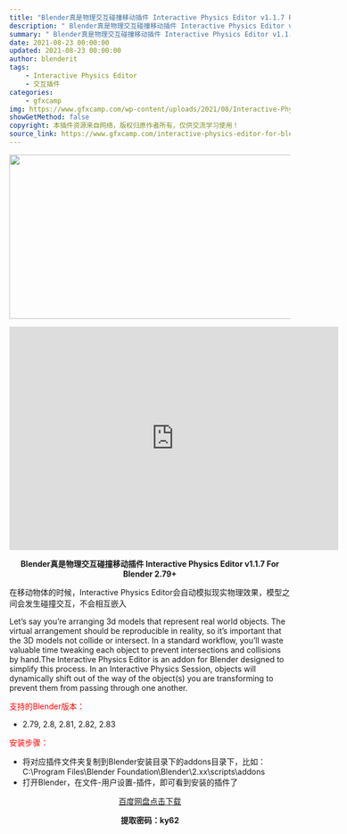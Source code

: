 ```yaml
---
title: "Blender真是物理交互碰撞移动插件 Interactive Physics Editor v1.1.7 For Blender 2.79+"
description: "﻿ Blender真是物理交互碰撞移动插件 Interactive Physics Editor v1.1.7 For Blender 2.79+ 在移动物体的时候，Interactive Physi..."
summary: "﻿ Blender真是物理交互碰撞移动插件 Interactive Physics Editor v1.1.7 For Blender 2.79+ 在移动物体的时候，Interactive Physi..."
date: 2021-08-23 00:00:00
updated: 2021-08-23 00:00:00
author: blenderit
tags: 
    - Interactive Physics Editor
    - 交互插件
categories:
    - gfxcamp
img: https://www.gfxcamp.com/wp-content/uploads/2021/08/Interactive-Physics-Editor-v1.1.7-For-Blender-2.79.jpg
showGetMethod: false
copyright: 本插件资源来自网络，版权归原作者所有，仅供交流学习使用！
source_link: https://www.gfxcamp.com/interactive-physics-editor-for-blender/
---
```

<div><p><img decoding="async" class="aligncenter size-full wp-image-97453" src="https://www.gfxcamp.com/wp-content/uploads/2021/08/Interactive-Physics-Editor-v1.1.7-For-Blender-2.79.jpg" data-src="https://www.gfxcamp.com/wp-content/uploads/2021/08/Interactive-Physics-Editor-v1.1.7-For-Blender-2.79.jpg" alt="" width="590" height="294" data-srcset="https://www.gfxcamp.com/wp-content/uploads/2021/08/Interactive-Physics-Editor-v1.1.7-For-Blender-2.79.jpg 590w, https://www.gfxcamp.com/wp-content/uploads/2021/08/Interactive-Physics-Editor-v1.1.7-For-Blender-2.79-150x75.jpg 150w" data-sizes="(max-width: 590px) 100vw, 590px"></p><p style="text-align: center;"><iframe loading="lazy" src="https://player.youku.com/embed/XNTE5NjU1NTM1Mg==" width="590" height="400" frameborder="0" allowfullscreen="allowfullscreen" data-mce-fragment="1"><span data-mce-type="bookmark" style="display: inline-block; width: 0px; overflow: hidden; line-height: 0;" class="mce_SELRES_start">﻿</span></iframe></p><p style="text-align: center;"><strong>Blender真是物理交互碰撞移动插件 Interactive Physics Editor v1.1.7 For Blender 2.79+</strong></p><p>在移动物体的时候，Interactive Physics Editor会自动模拟现实物理效果，模型之间会发生碰撞交互，不会相互嵌入</p><p>Let’s say you’re arranging 3d models that represent real world objects. The virtual arrangement should be reproducible in reality, so it’s important that the 3D models not collide or intersect. In a standard workflow, you’ll waste valuable time tweaking each object to prevent intersections and collisions by hand.The Interactive Physics Editor is an addon for Blender designed to simplify this process. In an Interactive Physics Session, objects will dynamically shift out of the way of the object(s) you are transforming to prevent them from passing through one another.</p><p style="text-align: left;"><span style="color: #ff0000;">支持的Blender版本：</span></p><ul>
<li style="text-align: left;">2.79, 2.8, 2.81, 2.82, 2.83</li>
</ul><p style="text-align: left;"><span style="color: #ff0000;">安装步骤：</span></p><ul>
<li>将对应插件文件夹复制到Blender安装目录下的addons目录下，比如：C:\Program Files\Blender Foundation\Blender\2.xx\scripts\addons</li>
<li>打开Blender，在文件-用户设置-插件，即可看到安装的插件了</li>
</ul><p style="text-align: center;"><a class="maxbutton-3 maxbutton maxbutton-baidu" target="_blank" rel="noopener" href="https://pan.baidu.com/s/1EbcE_n_7jXeO1g0yw90Ukw"><span class="mb-text">百度网盘点击下载</span></a></p><p style="text-align: center;"><strong>提取密码：ky62</strong></p></div>